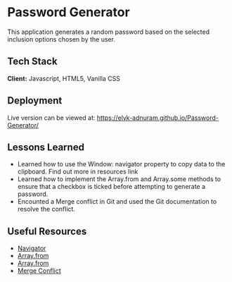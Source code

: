 # Password Generator

This application generates a random password based on the selected inclusion options chosen by the user.

## Tech Stack

**Client:** Javascript, HTML5, Vanilla CSS

## Deployment

Live version can be viewed at: https://elyk-adnuram.github.io/Password-Generator/

## Lessons Learned

- Learned how to use the Window: navigator property to copy data to the clipboard. Find out more in resources link
- Learned how to implement the Array.from and Array.some methods to ensure that a checkbox is ticked before attempting to generate a password.
- Encounted a Merge conflict in Git and used the Git documentation to resolve the conflict.

## Useful Resources

- [Navigator](https://developer.mozilla.org/en-US/docs/Web/API/Navigator)
- [Array.from](https://developer.mozilla.org/en-US/docs/Web/JavaScript/Reference/Global_Objects/Array/from)
- [Array.from](https://developer.mozilla.org/en-US/docs/Web/JavaScript/Reference/Global_Objects/Array/some)
- [Merge Conflict](https://docs.github.com/en/pull-requests/collaborating-with-pull-requests/addressing-merge-conflicts/resolving-a-merge-conflict-using-the-command-line)
